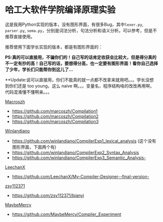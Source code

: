 哈工大软件学院编译原理实验
==========================

这是我用Python实现的版本，没有图形界面，有很多Bug，其中```lexer.py```, ```parser.py```, ```sema.py```，分别是词法分析，句法分析和语义分析。可以参考，但是不推荐直接使用。

推荐使用下面学长实现的版本，都是有图形界面的：

**PS:真的可以直接用，不骗你们的！自己写的话肯定收获会比较大，但是得分真的不一定有抄的高！自己写的话，要想得分高，也一定要有图形界面！看你自己选择了少年，学长们只能帮你到这儿了...**

**Update:说可以直接用，你们不能真的就一点都不改拿来就用吧。。。学长没想到你们还是 too young，这么 naive 啊。。。变量名，程序结构啥的改改再用啊，代码混淆懂不懂啊亲。。。

[Macroszh](https://github.com/marcoszh)

* https://github.com/marcoszh/Compilation1
* https://github.com/marcoszh/Compilation2
* https://github.com/marcoszh/Compilation3


[Winlandiano](https://github.com/winlandiano)

* https://github.com/winlandiano/CompilerExp1_lexical_analysis (这个没有图形界面，下面两个有)
* https://github.com/winlandiano/CompilerExp2_Syntax_Analysis
* https://github.com/winlandiano/CompilerExp3_Semantic_Analysis-

[LeechanX](https://github.com/LeechanX)

* https://github.com/LeechanX/My-Compiler-Designer--final-version-
 

[zsy112371](https://github.com/zsy112371)

* https://github.com/zsy112371/bianyi

[MaybeMercy](https://github.com/MaybeMercy)

* https://github.com/MaybeMercy/Compiler_Experiment

